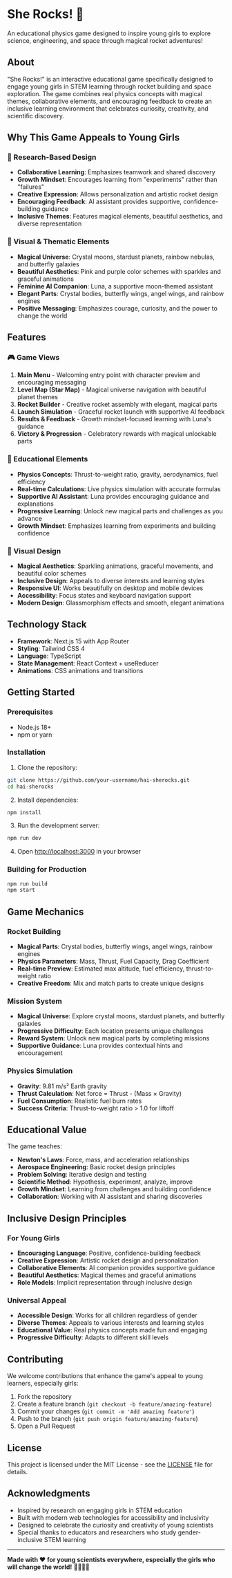 # She Rocks! 🚀

An educational physics game designed to inspire young girls to explore science, engineering, and space through magical rocket adventures!

## About

"She Rocks!" is an interactive educational game specifically designed to engage young girls in STEM learning through rocket building and space exploration. The game combines real physics concepts with magical themes, collaborative elements, and encouraging feedback to create an inclusive learning environment that celebrates curiosity, creativity, and scientific discovery.

## Why This Game Appeals to Young Girls

### 🌟 Research-Based Design

- **Collaborative Learning**: Emphasizes teamwork and shared discovery
- **Growth Mindset**: Encourages learning from "experiments" rather than "failures"
- **Creative Expression**: Allows personalization and artistic rocket design
- **Encouraging Feedback**: AI assistant provides supportive, confidence-building guidance
- **Inclusive Themes**: Features magical elements, beautiful aesthetics, and diverse representation

### 🎨 Visual & Thematic Elements

- **Magical Universe**: Crystal moons, stardust planets, rainbow nebulas, and butterfly galaxies
- **Beautiful Aesthetics**: Pink and purple color schemes with sparkles and graceful animations
- **Feminine AI Companion**: Luna, a supportive moon-themed assistant
- **Elegant Parts**: Crystal bodies, butterfly wings, angel wings, and rainbow engines
- **Positive Messaging**: Emphasizes courage, curiosity, and the power to change the world

## Features

### 🎮 Game Views

1. **Main Menu** - Welcoming entry point with character preview and encouraging messaging
2. **Level Map (Star Map)** - Magical universe navigation with beautiful planet themes
3. **Rocket Builder** - Creative rocket assembly with elegant, magical parts
4. **Launch Simulation** - Graceful rocket launch with supportive AI feedback
5. **Results & Feedback** - Growth mindset-focused learning with Luna's guidance
6. **Victory & Progression** - Celebratory rewards with magical unlockable parts

### 🚀 Educational Elements

- **Physics Concepts**: Thrust-to-weight ratio, gravity, aerodynamics, fuel efficiency
- **Real-time Calculations**: Live physics simulation with accurate formulas
- **Supportive AI Assistant**: Luna provides encouraging guidance and explanations
- **Progressive Learning**: Unlock new magical parts and challenges as you advance
- **Growth Mindset**: Emphasizes learning from experiments and building confidence

### 🎨 Visual Design

- **Magical Aesthetics**: Sparkling animations, graceful movements, and beautiful color schemes
- **Inclusive Design**: Appeals to diverse interests and learning styles
- **Responsive UI**: Works beautifully on desktop and mobile devices
- **Accessibility**: Focus states and keyboard navigation support
- **Modern Design**: Glassmorphism effects and smooth, elegant animations

## Technology Stack

- **Framework**: Next.js 15 with App Router
- **Styling**: Tailwind CSS 4
- **Language**: TypeScript
- **State Management**: React Context + useReducer
- **Animations**: CSS animations and transitions

## Getting Started

### Prerequisites

- Node.js 18+
- npm or yarn

### Installation

1. Clone the repository:

```bash
git clone https://github.com/your-username/hai-sherocks.git
cd hai-sherocks
```

2. Install dependencies:

```bash
npm install
```

3. Run the development server:

```bash
npm run dev
```

4. Open [http://localhost:3000](http://localhost:3000) in your browser

### Building for Production

```bash
npm run build
npm start
```

## Game Mechanics

### Rocket Building

- **Magical Parts**: Crystal bodies, butterfly wings, angel wings, rainbow engines
- **Physics Parameters**: Mass, Thrust, Fuel Capacity, Drag Coefficient
- **Real-time Preview**: Estimated max altitude, fuel efficiency, thrust-to-weight ratio
- **Creative Freedom**: Mix and match parts to create unique designs

### Mission System

- **Magical Universe**: Explore crystal moons, stardust planets, and butterfly galaxies
- **Progressive Difficulty**: Each location presents unique challenges
- **Reward System**: Unlock new magical parts by completing missions
- **Supportive Guidance**: Luna provides contextual hints and encouragement

### Physics Simulation

- **Gravity**: 9.81 m/s² Earth gravity
- **Thrust Calculation**: Net force = Thrust - (Mass × Gravity)
- **Fuel Consumption**: Realistic fuel burn rates
- **Success Criteria**: Thrust-to-weight ratio > 1.0 for liftoff

## Educational Value

The game teaches:

- **Newton's Laws**: Force, mass, and acceleration relationships
- **Aerospace Engineering**: Basic rocket design principles
- **Problem Solving**: Iterative design and testing
- **Scientific Method**: Hypothesis, experiment, analyze, improve
- **Growth Mindset**: Learning from challenges and building confidence
- **Collaboration**: Working with AI assistant and sharing discoveries

## Inclusive Design Principles

### For Young Girls

- **Encouraging Language**: Positive, confidence-building feedback
- **Creative Expression**: Artistic rocket design and personalization
- **Collaborative Elements**: AI companion provides supportive guidance
- **Beautiful Aesthetics**: Magical themes and graceful animations
- **Role Models**: Implicit representation through inclusive design

### Universal Appeal

- **Accessible Design**: Works for all children regardless of gender
- **Diverse Themes**: Appeals to various interests and learning styles
- **Educational Value**: Real physics concepts made fun and engaging
- **Progressive Difficulty**: Adapts to different skill levels

## Contributing

We welcome contributions that enhance the game's appeal to young learners, especially girls:

1. Fork the repository
2. Create a feature branch (`git checkout -b feature/amazing-feature`)
3. Commit your changes (`git commit -m 'Add amazing feature'`)
4. Push to the branch (`git push origin feature/amazing-feature`)
5. Open a Pull Request

## License

This project is licensed under the MIT License - see the [LICENSE](LICENSE) file for details.

## Acknowledgments

- Inspired by research on engaging girls in STEM education
- Built with modern web technologies for accessibility and inclusivity
- Designed to celebrate the curiosity and creativity of young scientists
- Special thanks to educators and researchers who study gender-inclusive STEM learning

---

**Made with ❤️ for young scientists everywhere, especially the girls who will change the world!** 🌟👩‍🔬🚀
